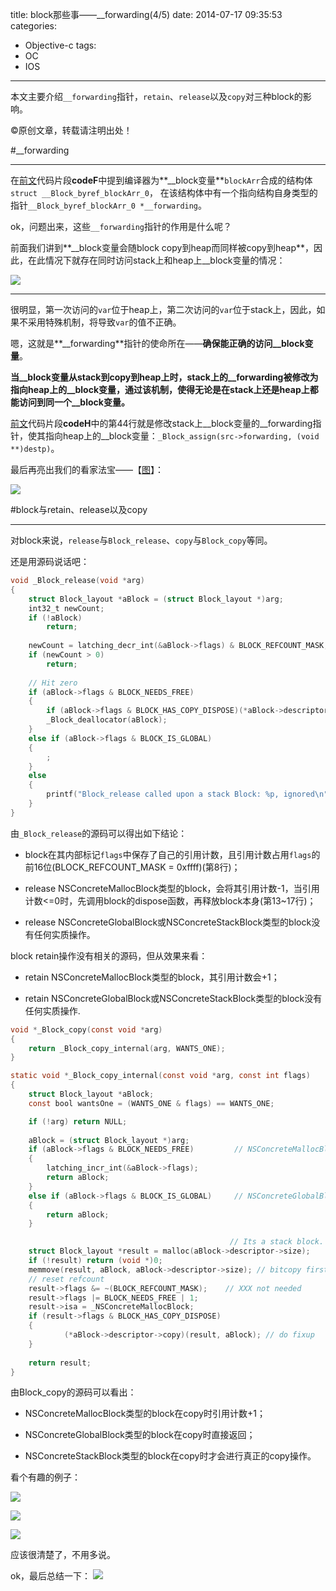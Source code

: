 title: block那些事——__forwarding(4/5)
date: 2014-07-17 09:35:53
categories:
- Objective-c
tags:
- OC
- IOS
---

本文主要介绍`__forwarding`指针，`retain`、`release`以及`copy`对三种block的影响。
<!--more-->
©原创文章，转载请注明出处！

#__forwarding
______________
在[前文](http://zhaoxuefeng.gitcafe.com/2014/07/15/block3/)代码片段**codeF**中提到编译器为**__block变量**`blockArr`合成的结构体`struct __Block_byref_blockArr_0`，
在该结构体中有一个指向结构自身类型的指针`__Block_byref_blockArr_0 *__forwarding`。

ok，问题出来，这些`__forwarding`指针的作用是什么呢？

前面我们讲到**__block变量会随block copy到heap而同样被copy到heap**，因此，在此情况下就存在同时访问stack上和heap上__block变量的情况：

![](/img/forwardingvar.png)
___________

很明显，第一次访问的`var`位于heap上，第二次访问的`var`位于stack上，因此，如果不采用特殊机制，将导致`var`的值不正确。

嗯，这就是**__forwarding**指针的使命所在——**确保能正确的访问__block变量**。

**当__block变量从stack到copy到heap上时，stack上的__forwarding被修改为指向heap上的__block变量，通过该机制，使得无论是在stack上还是heap上都能访问到同一个__block变量。**

[前文](http://zhaoxuefeng.gitcafe.com/2014/07/15/block3/)代码片段**codeH**中的第44行就是修改stack上__block变量的__forwarding指针，使其指向heap上的__block变量：`_Block_assign(src->forwarding, (void **)destp)`。

最后再亮出我们的看家法宝——【[图](http://book.douban.com/subject/10536953/)】：

![](/img/forwardcopytoheap.jpg)

#block与retain、release以及copy
______________
对block来说，`release`与`Block_release`、`copy`与`Block_copy`等同。

还是用源码说话吧：

``` objectivec Block_release
void _Block_release(void *arg) 
{
    struct Block_layout *aBlock = (struct Block_layout *)arg;
    int32_t newCount;
    if (!aBlock) 
        return;
        
    newCount = latching_decr_int(&aBlock->flags) & BLOCK_REFCOUNT_MASK;        // BLOCK_REFCOUNT_MASK = (0xffff)
    if (newCount > 0) 
        return;
        
    // Hit zero
    if (aBlock->flags & BLOCK_NEEDS_FREE)                                     // NSConcreteMallocBlock
    {
        if (aBlock->flags & BLOCK_HAS_COPY_DISPOSE)(*aBlock->descriptor->dispose)(aBlock);
        _Block_deallocator(aBlock);
    }
    else if (aBlock->flags & BLOCK_IS_GLOBAL)                                 // NSConcreteGlobalBlock
    {
        ;
    }
    else                                                                     // NSConcreteStackBlock
    {
        printf("Block_release called upon a stack Block: %p, ignored\n", (void *)aBlock);
    }
}

```

由`_Block_release`的源码可以得出如下结论：

+ block在其内部标记`flags`中保存了自己的引用计数，且引用计数占用`flags`的前16位(BLOCK_REFCOUNT_MASK = 0xffff)(第8行)；

+ release NSConcreteMallocBlock类型的block，会将其引用计数-1，当引用计数<=0时，先调用block的dispose函数，再释放block本身(第13~17行)；

+ release NSConcreteGlobalBlock或NSConcreteStackBlock类型的block没有任何实质操作。

block retain操作没有相关的源码，但从效果来看：

+ retain NSConcreteMallocBlock类型的block，其引用计数会+1；

+ retain NSConcreteGlobalBlock或NSConcreteStackBlock类型的block没有任何实质操作.


``` objectivec Block_copy
void *_Block_copy(const void *arg)
{
    return _Block_copy_internal(arg, WANTS_ONE);
}

static void *_Block_copy_internal(const void *arg, const int flags) 
{
    struct Block_layout *aBlock;
    const bool wantsOne = (WANTS_ONE & flags) == WANTS_ONE;

    if (!arg) return NULL;
    
    aBlock = (struct Block_layout *)arg;
    if (aBlock->flags & BLOCK_NEEDS_FREE)         // NSConcreteMallocBlock
    {
        latching_incr_int(&aBlock->flags);
        return aBlock;
    }
    else if (aBlock->flags & BLOCK_IS_GLOBAL)     // NSConcreteGlobalBlock
    {
        return aBlock;
    }

                                                 // Its a stack block.  Make a copy.
    struct Block_layout *result = malloc(aBlock->descriptor->size);
    if (!result) return (void *)0;
    memmove(result, aBlock, aBlock->descriptor->size); // bitcopy first
    // reset refcount
    result->flags &= ~(BLOCK_REFCOUNT_MASK);    // XXX not needed
    result->flags |= BLOCK_NEEDS_FREE | 1;
    result->isa = _NSConcreteMallocBlock;
    if (result->flags & BLOCK_HAS_COPY_DISPOSE) 
    {
            (*aBlock->descriptor->copy)(result, aBlock); // do fixup
    }
        
    return result;
}

```

由Block_copy的源码可以看出：

+ NSConcreteMallocBlock类型的block在copy时引用计数+1；

+ NSConcreteGlobalBlock类型的block在copy时直接返回；

+ NSConcreteStackBlock类型的block在copy时才会进行真正的copy操作。

看个有趣的例子：

![](/img/blockretainrelease1.jpg)

![](/img/blockretainrelease2.jpg)

![](/img/blockretainrelease3.jpg)

应该很清楚了，不用多说。

ok，最后总结一下：
![](/img/blockretainreleasesummary.png)

